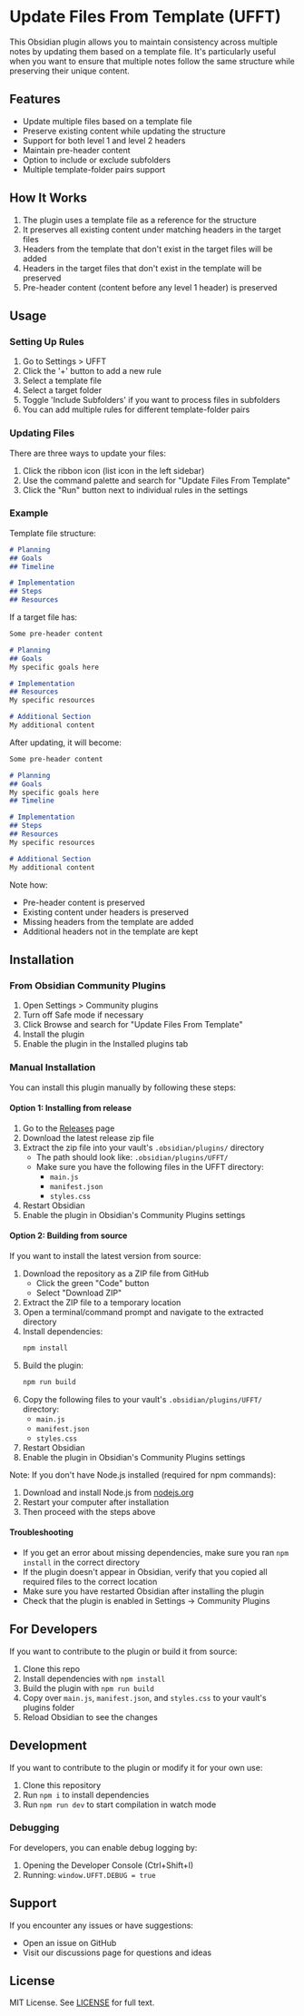# Update Files From Template (UFFT)

This Obsidian plugin allows you to maintain consistency across multiple notes by updating them based on a template file. It's particularly useful when you want to ensure that multiple notes follow the same structure while preserving their unique content.

## Features

- Update multiple files based on a template file
- Preserve existing content while updating the structure
- Support for both level 1 and level 2 headers
- Maintain pre-header content
- Option to include or exclude subfolders
- Multiple template-folder pairs support

## How It Works

1. The plugin uses a template file as a reference for the structure
2. It preserves all existing content under matching headers in the target files
3. Headers from the template that don't exist in the target files will be added
4. Headers in the target files that don't exist in the template will be preserved
5. Pre-header content (content before any level 1 header) is preserved

## Usage

### Setting Up Rules

1. Go to Settings > UFFT
2. Click the '+' button to add a new rule
3. Select a template file
4. Select a target folder
5. Toggle 'Include Subfolders' if you want to process files in subfolders
6. You can add multiple rules for different template-folder pairs

### Updating Files

There are three ways to update your files:

1. Click the ribbon icon (list icon in the left sidebar)
2. Use the command palette and search for "Update Files From Template"
3. Click the "Run" button next to individual rules in the settings

### Example

Template file structure:
```markdown
# Planning
## Goals
## Timeline

# Implementation
## Steps
## Resources
```

If a target file has:
```markdown
Some pre-header content

# Planning
## Goals
My specific goals here

# Implementation
## Resources
My specific resources

# Additional Section
My additional content
```

After updating, it will become:
```markdown
Some pre-header content

# Planning
## Goals
My specific goals here
## Timeline

# Implementation
## Steps
## Resources
My specific resources

# Additional Section
My additional content
```

Note how:
- Pre-header content is preserved
- Existing content under headers is preserved
- Missing headers from the template are added
- Additional headers not in the template are kept

## Installation

### From Obsidian Community Plugins

1. Open Settings > Community plugins
2. Turn off Safe mode if necessary
3. Click Browse and search for "Update Files From Template"
4. Install the plugin
5. Enable the plugin in the Installed plugins tab

### Manual Installation

You can install this plugin manually by following these steps:

#### Option 1: Installing from release
1. Go to the [Releases](https://github.com/jlhalej/obsidian-ufft/releases) page
2. Download the latest release zip file
3. Extract the zip file into your vault's `.obsidian/plugins/` directory
   - The path should look like: `.obsidian/plugins/UFFT/`
   - Make sure you have the following files in the UFFT directory:
     - `main.js`
     - `manifest.json`
     - `styles.css`
4. Restart Obsidian
5. Enable the plugin in Obsidian's Community Plugins settings

#### Option 2: Building from source
If you want to install the latest version from source:

1. Download the repository as a ZIP file from GitHub
   - Click the green "Code" button
   - Select "Download ZIP"
2. Extract the ZIP file to a temporary location
3. Open a terminal/command prompt and navigate to the extracted directory
4. Install dependencies:
   ```bash
   npm install
   ```
5. Build the plugin:
   ```bash
   npm run build
   ```
6. Copy the following files to your vault's `.obsidian/plugins/UFFT/` directory:
   - `main.js`
   - `manifest.json`
   - `styles.css`
7. Restart Obsidian
8. Enable the plugin in Obsidian's Community Plugins settings

Note: If you don't have Node.js installed (required for npm commands):
1. Download and install Node.js from [nodejs.org](https://nodejs.org/)
2. Restart your computer after installation
3. Then proceed with the steps above

#### Troubleshooting
- If you get an error about missing dependencies, make sure you ran `npm install` in the correct directory
- If the plugin doesn't appear in Obsidian, verify that you copied all required files to the correct location
- Make sure you have restarted Obsidian after installing the plugin
- Check that the plugin is enabled in Settings -> Community Plugins

## For Developers

If you want to contribute to the plugin or build it from source:

1. Clone this repo
2. Install dependencies with `npm install`
3. Build the plugin with `npm run build`
4. Copy over `main.js`, `manifest.json`, and `styles.css` to your vault's plugins folder
5. Reload Obsidian to see the changes

## Development

If you want to contribute to the plugin or modify it for your own use:

1. Clone this repository
2. Run `npm i` to install dependencies
3. Run `npm run dev` to start compilation in watch mode

### Debugging

For developers, you can enable debug logging by:
1. Opening the Developer Console (Ctrl+Shift+I)
2. Running: `window.UFFT.DEBUG = true`

## Support

If you encounter any issues or have suggestions:
- Open an issue on GitHub
- Visit our discussions page for questions and ideas

## License

MIT License. See [LICENSE](LICENSE) for full text.
